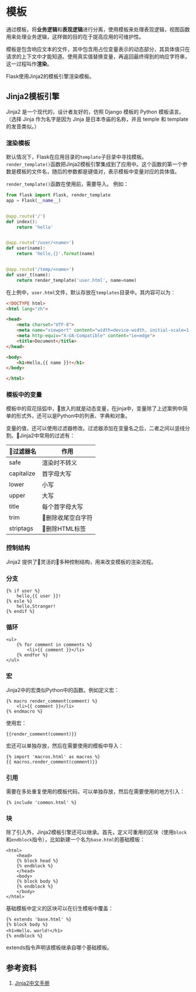 # 模板

通过模板，将**业务逻辑**和**表现逻辑**进行分离，使用模板来处理表现逻辑，视图函数用来处理业务逻辑，这样做的目的在于提高应用的可维护性。

模板是包含响应文本的文件，其中包含用占位变量表示的动态部分，其具体值只在请求的上下文中才能知道。使用真实值替换变量，再返回最终得到的响应字符串，这一过程叫作**渲染**。

Flask使用Jinja2的模板引擎渲染模板。

## Jinja2模板引擎

Jinja2 是一个现代的，设计者友好的，仿照 Django 模板的 Python 模板语言。（选择 Jinja 作为名字是因为 Jinja 是日本寺庙的名称，并且 temple 和 template 的发音类似。）

### 渲染模板

默认情况下，Flask在应用目录的`template`子目录中寻找模板。`render_template()`函数把Jinja2模板引擎集成到了应用中。这个函数的第一个参数是模板的文件名，随后的参数都是键值对，表示模板中变量对应的具体值。

`render_template()`函数在使用前，需要导入。 例如：

```python
from flask import Flask, render_template
app = Flask(__name__)


@app.route('/')
def index():
    return 'hello'


@app.route('/user/<name>')
def user(name):
    return 'hello,{}'.format(name)


@app.route('/temp/<name>')
def user_t(name):
    return render_template('user.html', name=name)
```

在上例中，`user.html`文件，默认存放在`templates`目录中。其内容可以为：

```html
<!DOCTYPE html>
<html lang="zh">

<head>
    <meta charset="UTF-8">
    <meta name="viewport" content="width=device-width, initial-scale=1.0">
    <meta http-equiv="X-UA-Compatible" content="ie=edge">
    <title>Document</title>
</head>

<body>
    <h1>Hello,{{ name }}!</h1>
</body>

</html>
```

### 模板中的变量

模板中的双花括弧中，放入的就是动态变量，在jinja中，变量除了上述案例中简单的形式外，还可以是Python中的列表、字典和对象。

变量的值，还可以使用过滤器修改。过滤器添加在变量名之后，二者之间以竖线分割。Jinja2中常用的过滤有：

|  过滤器名  |       作用       |
| ---------- | ---------------- |
| safe       | 渲染时不转义     |
| capitalize | 首字母大写       |
| lower      | 小写             |
| upper      | 大写             |
| title      | 每个首字母大写   |
| trim       | 删除收尾空白字符 |
| striptags  | 删除HTML标签     |

### 控制结构

Jinja2 提供了灵活的多种控制结构，用来改变模板的渲染流程。

### 分支

```django
{% if user %}
    hello,{{ user }}!
{% esle %}
    hello,Stranger!
{% endif %}
```

### 循环

```django
<ul>
    {% for comment in comments %}
        <li>{{ comment }}</li>
    {% endfor %}
</ul>
```

### 宏

Jinja2中的宏类似Python中的函数。例如定义宏：

```django
{% macro render_comment(comment) %}
    <li>{{ comment }}</li>
{% endmacro %}
```

使用宏：

```django
{{render_comment(comment)}}
```

宏还可以单独存放，然后在需要使用的模板中导入：

```django
{% import 'macros.html' as macros %}
{{ macros.render_comment(comment)}}
```

### 引用

需要在多处重复使用的模板代码，可以单独存放，然后在需要使用的地方引入：

```django
{% include 'common.html' %}
```

### 块

除了引入外，Jinja2模板引擎还可以继承。首先，定义可重用的区块（使用`block`和`endblock`指令），比如新建一个名为`base.html`的基础模板：

```django
<html>
    <head>
    {% block head %}
    {% endblock %}
    </head>
    <body>
    {% block body %}
    {% endblock %}
    </body>
</html>
```

基础模板中定义的区块可以在衍生模板中覆盖：

```django
{% extends 'base.html' %}
{% block body %}
<h1>Hello，world!</h1>
{% endblock %}
```

extends指令声明该模板继承自哪个基础模板。

## 参考资料

1. [Jinja2中文手册](http://docs.jinkan.org/docs/jinja2/)
